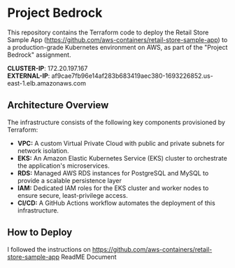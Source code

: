 # Project Bedrock 

This repository contains the Terraform code to deploy the  Retail Store Sample App (https://github.com/aws-containers/retail-store-sample-app) to a production-grade Kubernetes environment on AWS, as part of the "Project Bedrock" assignment.

**CLUSTER-IP**:  172.20.197.167    
**EXTERNAL-IP**: af9cae7fb96e14af283b683419aec380-1693226852.us-east-1.elb.amazonaws.com


## Architecture Overview

The infrastructure consists of the following key components provisioned by Terraform:
- **VPC:** A custom Virtual Private Cloud with public and private subnets for network isolation.
- **EKS:** An Amazon Elastic Kubernetes Service (EKS) cluster to orchestrate the application's microservices.
- **RDS:** Managed AWS RDS instances for PostgreSQL and MySQL to provide a scalable persistence layer 
- **IAM:** Dedicated IAM roles for the EKS cluster and worker nodes to ensure secure, least-privilege access.
- **CI/CD:** A GitHub Actions workflow automates the deployment of this infrastructure.

## How to Deploy

I followed the instructions on https://github.com/aws-containers/retail-store-sample-app ReadME Document

